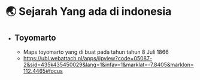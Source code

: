# :earth_asia: Sejarah Yang ada di indonesia

- ## Toyomarto 
  - Maps toyomarto yang di buat pada tahun tahun 8 Juli 1866  
  - https://ubl.webattach.nl/apps/iipview?code=05087-2&sid=435k435450029&lang=1&infav=1&marklat=-7.8405&marklon=112.4465#focus
